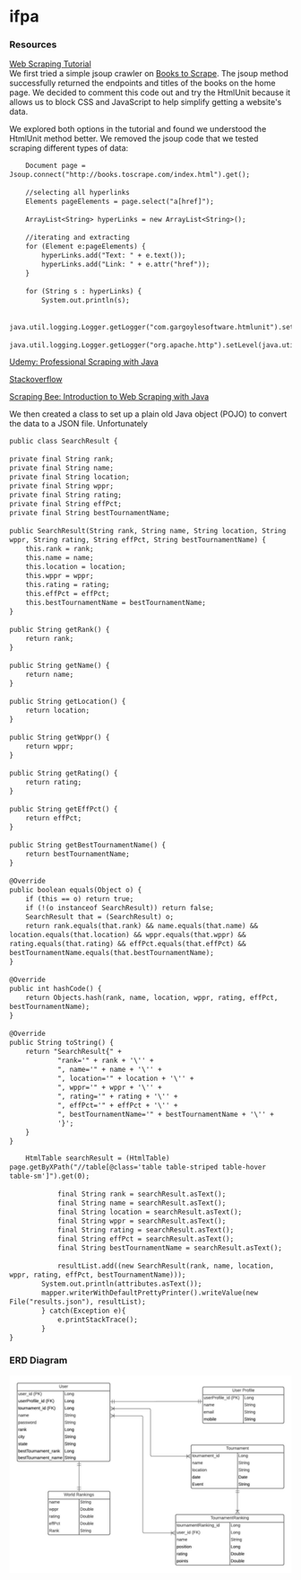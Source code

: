 # ifpa

### Resources
[Web Scraping Tutorial](https://zenscrape.com/java-web-scraping-comprehensive-tutorial/)  
We first tried a simple jsoup crawler on [Books to Scrape](http://books.toscrape.com/index.html). The jsoup method successfully returned the endpoints and titles of the books on the home page. We decided to comment this code out and try the HtmlUnit because it allows us to block CSS and JavaScript to help simplify getting a website's data.  

We explored both options in the tutorial and found we understood the HtmlUnit method better. We removed the jsoup code that we tested scraping different types of data:  
>       
        
        Document page = Jsoup.connect("http://books.toscrape.com/index.html").get();

        //selecting all hyperlinks
        Elements pageElements = page.select("a[href]");

        ArrayList<String> hyperLinks = new ArrayList<String>();

        //iterating and extracting
        for (Element e:pageElements) {
            hyperLinks.add("Text: " + e.text());
            hyperLinks.add("Link: " + e.attr("href"));
        }

        for (String s : hyperLinks) {
            System.out.println(s);

        java.util.logging.Logger.getLogger("com.gargoylesoftware.htmlunit").setLevel(java.util.logging.Level.OFF);
        java.util.logging.Logger.getLogger("org.apache.http").setLevel(java.util.logging.Level.OFF);

[Udemy: Professional Scraping with Java](https://www.udemy.com/course/learn-web-scraping-with-java-in-just-1-hour/)

[Stackoverflow](stackoverflow.com)

[Scraping Bee: Introduction to Web Scraping with Java](https://www.scrapingbee.com/blog/introduction-to-web-scraping-with-java/)

We then created a class to set up a plain old Java object (POJO) to convert the data to a JSON file. Unfortunately 

>

    public class SearchResult {

    private final String rank;
    private final String name;
    private final String location;
    private final String wppr;
    private final String rating;
    private final String effPct;
    private final String bestTournamentName;

    public SearchResult(String rank, String name, String location, String wppr, String rating, String effPct, String bestTournamentName) {
        this.rank = rank;
        this.name = name;
        this.location = location;
        this.wppr = wppr;
        this.rating = rating;
        this.effPct = effPct;
        this.bestTournamentName = bestTournamentName;
    }

    public String getRank() {
        return rank;
    }

    public String getName() {
        return name;
    }

    public String getLocation() {
        return location;
    }

    public String getWppr() {
        return wppr;
    }

    public String getRating() {
        return rating;
    }

    public String getEffPct() {
        return effPct;
    }

    public String getBestTournamentName() {
        return bestTournamentName;
    }

    @Override
    public boolean equals(Object o) {
        if (this == o) return true;
        if (!(o instanceof SearchResult)) return false;
        SearchResult that = (SearchResult) o;
        return rank.equals(that.rank) && name.equals(that.name) && location.equals(that.location) && wppr.equals(that.wppr) && rating.equals(that.rating) && effPct.equals(that.effPct) && bestTournamentName.equals(that.bestTournamentName);
    }

    @Override
    public int hashCode() {
        return Objects.hash(rank, name, location, wppr, rating, effPct, bestTournamentName);
    }

    @Override
    public String toString() {
        return "SearchResult{" +
                "rank='" + rank + '\'' +
                ", name='" + name + '\'' +
                ", location='" + location + '\'' +
                ", wppr='" + wppr + '\'' +
                ", rating='" + rating + '\'' +
                ", effPct='" + effPct + '\'' +
                ", bestTournamentName='" + bestTournamentName + '\'' +
                '}';
        }
    }

>
        
        HtmlTable searchResult = (HtmlTable) page.getByXPath("//table[@class='table table-striped table-hover table-sm']").get(0);

                final String rank = searchResult.asText();
                final String name = searchResult.asText();
                final String location = searchResult.asText();
                final String wppr = searchResult.asText();
                final String rating = searchResult.asText();
                final String effPct = searchResult.asText();
                final String bestTournamentName = searchResult.asText();

                resultList.add((new SearchResult(rank, name, location, wppr, rating, effPct, bestTournamentName)));
            System.out.println(attributes.asText());
            mapper.writerWithDefaultPrettyPrinter().writeValue(new File("results.json"), resultList);
            } catch(Exception e){
                e.printStackTrace();
            }
    }  
    
### ERD Diagram
![ERD Diagram](photos/pinball-app.jpeg)
